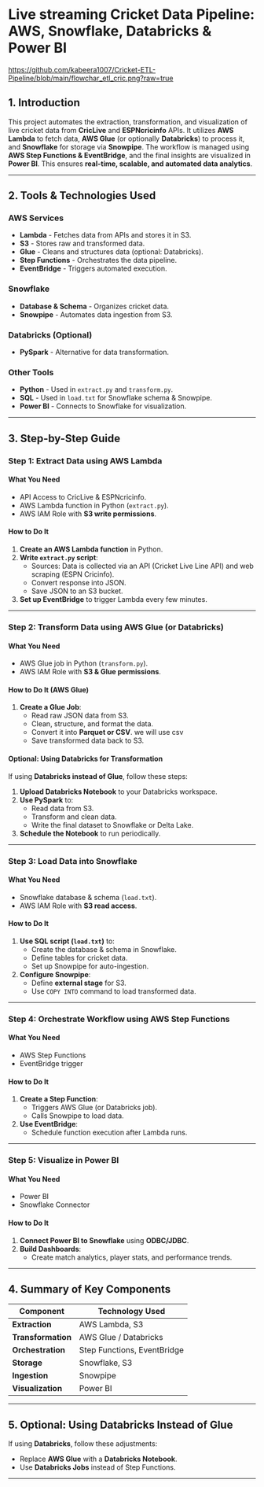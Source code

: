 # **Live streaming Cricket Data Pipeline: AWS, Snowflake, Databricks & Power BI**

https://github.com/kabeera1007/Cricket-ETL-Pipeline/blob/main/flowchar_etl_cric.png?raw=true

## **1. Introduction**
This project automates the extraction, transformation, and visualization of live cricket data from **CricLive** and **ESPNcricinfo** APIs. It utilizes **AWS Lambda** to fetch data, **AWS Glue** (or optionally **Databricks**) to process it, and **Snowflake** for storage via **Snowpipe**. The workflow is managed using **AWS Step Functions & EventBridge**, and the final insights are visualized in **Power BI**. This ensures **real-time, scalable, and automated data analytics**.

---

## **2. Tools & Technologies Used**
### **AWS Services**
- **Lambda** - Fetches data from APIs and stores it in S3.
- **S3** - Stores raw and transformed data.
- **Glue** - Cleans and structures data (optional: Databricks).
- **Step Functions** - Orchestrates the data pipeline.
- **EventBridge** - Triggers automated execution.

### **Snowflake**
- **Database & Schema** - Organizes cricket data.
- **Snowpipe** - Automates data ingestion from S3.

### **Databricks (Optional)**
- **PySpark** - Alternative for data transformation.

### **Other Tools**
- **Python** - Used in `extract.py` and `transform.py`.
- **SQL** - Used in `load.txt` for Snowflake schema & Snowpipe.
- **Power BI** - Connects to Snowflake for visualization.

---

## **3. Step-by-Step Guide**
### **Step 1: Extract Data using AWS Lambda**
####  **What You Need**
- API Access to CricLive & ESPNcricinfo.
- AWS Lambda function in Python (`extract.py`).
- AWS IAM Role with **S3 write permissions**.

#### **How to Do It**
1. **Create an AWS Lambda function** in Python.
2. **Write `extract.py` script**:
   - Sources: Data is collected via an API (Cricket Live Line API) and web scraping (ESPN Cricinfo).
   - Convert response into JSON.
   - Save JSON to an S3 bucket.
3. **Set up EventBridge** to trigger Lambda every few minutes.

---

### **Step 2: Transform Data using AWS Glue (or Databricks)**
####  **What You Need**
- AWS Glue job in Python (`transform.py`).
- AWS IAM Role with **S3 & Glue permissions**.

####  **How to Do It (AWS Glue)**
1. **Create a Glue Job**:
   - Read raw JSON data from S3.
   - Clean, structure, and format the data.
   - Convert it into **Parquet or CSV**. we will use csv
   - Save transformed data back to S3.

####  **Optional: Using Databricks for Transformation**
If using **Databricks instead of Glue**, follow these steps:
1. **Upload Databricks Notebook** to your Databricks workspace.
2. **Use PySpark** to:
   - Read data from S3.
   - Transform and clean data.
   - Write the final dataset to Snowflake or Delta Lake.
3. **Schedule the Notebook** to run periodically.

---

### **Step 3: Load Data into Snowflake**
####  **What You Need**
- Snowflake database & schema (`load.txt`).
- AWS IAM Role with **S3 read access**.

####  **How to Do It**
1. **Use SQL script (`load.txt`)** to:
   - Create the database & schema in Snowflake.
   - Define tables for cricket data.
   - Set up Snowpipe for auto-ingestion.
2. **Configure Snowpipe**:
   - Define **external stage** for S3.
   - Use `COPY INTO` command to load transformed data.

---

### **Step 4: Orchestrate Workflow using AWS Step Functions**
####  **What You Need**
- AWS Step Functions
- EventBridge trigger

####  **How to Do It**
1. **Create a Step Function**:
   - Triggers AWS Glue (or Databricks job).
   - Calls Snowpipe to load data.
2. **Use EventBridge**:
   - Schedule function execution after Lambda runs.

---

### **Step 5: Visualize in Power BI**
####  **What You Need**
- Power BI
- Snowflake Connector

####  **How to Do It**
1. **Connect Power BI to Snowflake** using **ODBC/JDBC**.
2. **Build Dashboards**:
   - Create match analytics, player stats, and performance trends.

---

## **4. Summary of Key Components**
| **Component**     | **Technology Used**          |
|------------------|----------------------------|
| **Extraction**  | AWS Lambda, S3             |
| **Transformation** | AWS Glue / Databricks     |
| **Orchestration** | Step Functions, EventBridge |
| **Storage**      | Snowflake, S3              |
| **Ingestion**   | Snowpipe                    |
| **Visualization** | Power BI                   |

---

## **5. Optional: Using Databricks Instead of Glue**
If using **Databricks**, follow these adjustments:
- Replace **AWS Glue** with a **Databricks Notebook**.
- Use **Databricks Jobs** instead of Step Functions.

---

